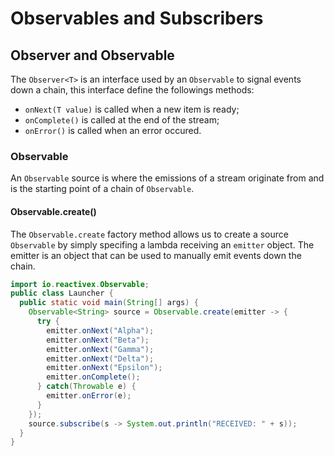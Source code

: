 # Observables and Subscribers

## Observer and Observable

The `Observer<T>` is an interface used by an `Observable` to signal events down
a chain, this interface define the followings methods:

- `onNext(T value)` is called when a new item is ready;
- `onComplete()` is called at the end of the stream;
- `onError()` is called when an error occured.

### Observable

An `Observable` source is where the emissions of a stream originate from and is
the starting point of a chain of `Observable`.

#### Observable.create()

The `Observable.create` factory method allows us to create a source
`Observable` by simply specifing a lambda receiving an `emitter` object. The
emitter is an object that can be used to manually emit events down the chain.

```java
import io.reactivex.Observable;
public class Launcher {
  public static void main(String[] args) {
    Observable<String> source = Observable.create(emitter -> {
      try {
        emitter.onNext("Alpha");
        emitter.onNext("Beta");
        emitter.onNext("Gamma");
        emitter.onNext("Delta");
        emitter.onNext("Epsilon");
        emitter.onComplete();
      } catch(Throwable e) {
        emitter.onError(e);
      }
    });
    source.subscribe(s -> System.out.println("RECEIVED: " + s));
  }
}
```
